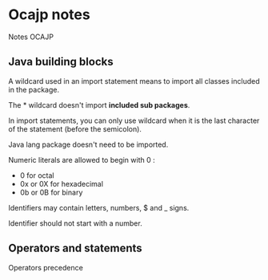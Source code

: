 # Ocajp notes

Notes OCAJP

## Java building blocks

A wildcard used in an import statement means to import all classes included in the package.

The \* wildcard doesn't import **included sub packages**.

In import statements, you can only use wildcard when it is the last character of the statement (before the semicolon).

Java lang package doesn't need to be imported.

Numeric literals are allowed to begin with 0 :

* 0 for octal
* 0x or 0X  for hexadecimal
* 0b or 0B for binary

Identifiers may contain letters, numbers, $ and _ signs.

Identifier should not start with a number.

## Operators and statements

Operators precedence










